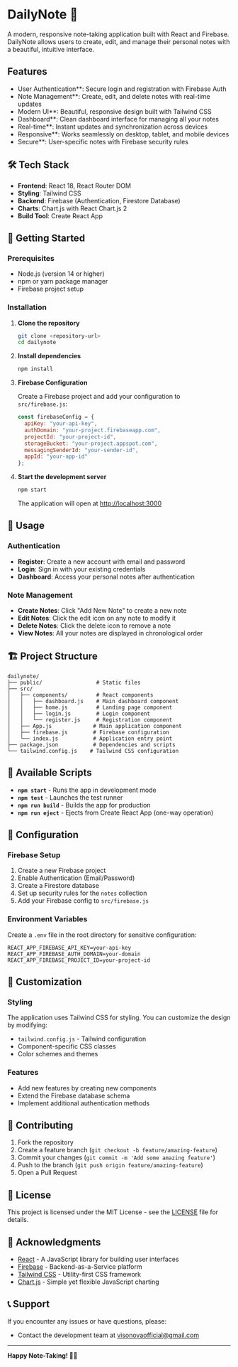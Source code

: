 # DailyNote 📝

A modern, responsive note-taking application built with React and Firebase. DailyNote allows users to create, edit, and manage their personal notes with a beautiful, intuitive interface.

## Features

-  User Authentication**: Secure login and registration with Firebase Auth
-  Note Management**: Create, edit, and delete notes with real-time updates
-  Modern UI**: Beautiful, responsive design built with Tailwind CSS
-  Dashboard**: Clean dashboard interface for managing all your notes
-  Real-time**: Instant updates and synchronization across devices
-  Responsive**: Works seamlessly on desktop, tablet, and mobile devices
-  Secure**: User-specific notes with Firebase security rules

## 🛠️ Tech Stack

- **Frontend**: React 18, React Router DOM
- **Styling**: Tailwind CSS
- **Backend**: Firebase (Authentication, Firestore Database)
- **Charts**: Chart.js with React Chart.js 2
- **Build Tool**: Create React App

## 🚀 Getting Started

### Prerequisites

- Node.js (version 14 or higher)
- npm or yarn package manager
- Firebase project setup

### Installation

1. **Clone the repository**
   ```bash
   git clone <repository-url>
   cd dailynote
   ```

2. **Install dependencies**
   ```bash
   npm install
   ```

3. **Firebase Configuration**
   
   Create a Firebase project and add your configuration to `src/firebase.js`:
   ```javascript
   const firebaseConfig = {
     apiKey: "your-api-key",
     authDomain: "your-project.firebaseapp.com",
     projectId: "your-project-id",
     storageBucket: "your-project.appspot.com",
     messagingSenderId: "your-sender-id",
     appId: "your-app-id"
   };
   ```

4. **Start the development server**
   ```bash
   npm start
   ```

   The application will open at [http://localhost:3000](http://localhost:3000)

## 📖 Usage

### Authentication
- **Register**: Create a new account with email and password
- **Login**: Sign in with your existing credentials
- **Dashboard**: Access your personal notes after authentication

### Note Management
- **Create Notes**: Click "Add New Note" to create a new note
- **Edit Notes**: Click the edit icon on any note to modify it
- **Delete Notes**: Click the delete icon to remove a note
- **View Notes**: All your notes are displayed in chronological order

## 🏗️ Project Structure

```
dailynote/
├── public/                 # Static files
├── src/
│   ├── components/         # React components
│   │   ├── dashboard.js    # Main dashboard component
│   │   ├── home.js         # Landing page component
│   │   ├── login.js        # Login component
│   │   └── register.js     # Registration component
│   ├── App.js             # Main application component
│   ├── firebase.js        # Firebase configuration
│   └── index.js           # Application entry point
├── package.json           # Dependencies and scripts
└── tailwind.config.js    # Tailwind CSS configuration
```

## 🚀 Available Scripts

- **`npm start`** - Runs the app in development mode
- **`npm test`** - Launches the test runner
- **`npm run build`** - Builds the app for production
- **`npm run eject`** - Ejects from Create React App (one-way operation)

## 🔧 Configuration

### Firebase Setup
1. Create a new Firebase project
2. Enable Authentication (Email/Password)
3. Create a Firestore database
4. Set up security rules for the `notes` collection
5. Add your Firebase config to `src/firebase.js`

### Environment Variables
Create a `.env` file in the root directory for sensitive configuration:
```
REACT_APP_FIREBASE_API_KEY=your-api-key
REACT_APP_FIREBASE_AUTH_DOMAIN=your-domain
REACT_APP_FIREBASE_PROJECT_ID=your-project-id
```

## 🎨 Customization

### Styling
The application uses Tailwind CSS for styling. You can customize the design by modifying:
- `tailwind.config.js` - Tailwind configuration
- Component-specific CSS classes
- Color schemes and themes

### Features
- Add new features by creating new components
- Extend the Firebase database schema
- Implement additional authentication methods

## 🤝 Contributing

1. Fork the repository
2. Create a feature branch (`git checkout -b feature/amazing-feature`)
3. Commit your changes (`git commit -m 'Add some amazing feature'`)
4. Push to the branch (`git push origin feature/amazing-feature`)
5. Open a Pull Request

## 📝 License

This project is licensed under the MIT License - see the [LICENSE](LICENSE) file for details.

## 🙏 Acknowledgments

- [React](https://reactjs.org/) - A JavaScript library for building user interfaces
- [Firebase](https://firebase.google.com/) - Backend-as-a-Service platform
- [Tailwind CSS](https://tailwindcss.com/) - Utility-first CSS framework
- [Chart.js](https://www.chartjs.org/) - Simple yet flexible JavaScript charting

## 📞 Support

If you encounter any issues or have questions, please:
- Contact the development team at visonovaofficial@gmail.com

---

**Happy Note-Taking! 📝✨**
